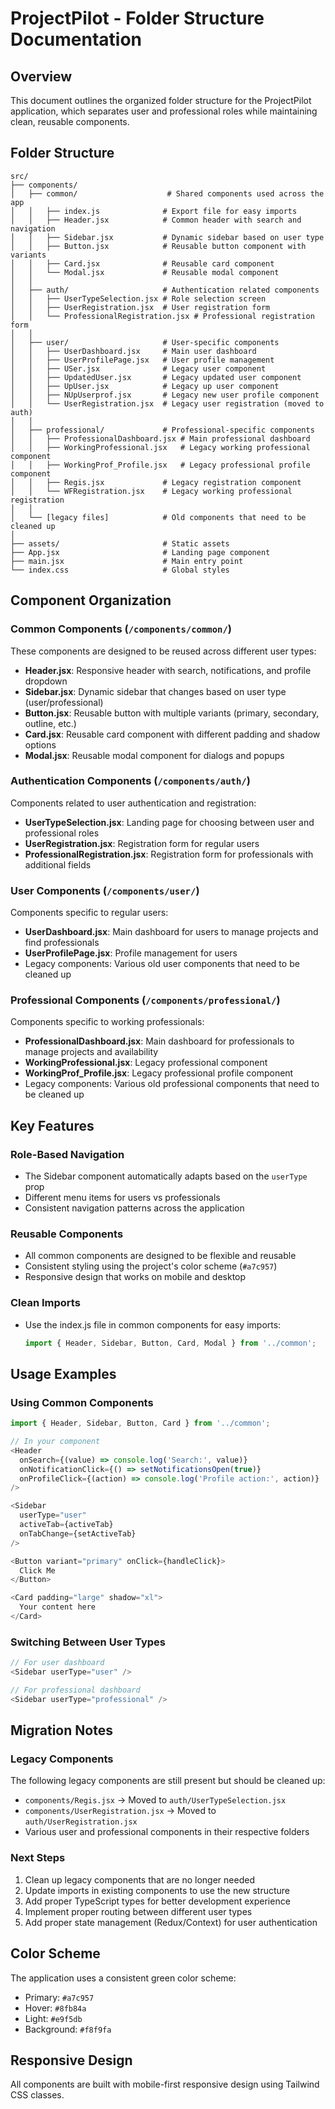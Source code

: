 # ProjectPilot - Folder Structure Documentation

## Overview
This document outlines the organized folder structure for the ProjectPilot application, which separates user and professional roles while maintaining clean, reusable components.

## Folder Structure

```
src/
├── components/
│   ├── common/                    # Shared components used across the app
│   │   ├── index.js              # Export file for easy imports
│   │   ├── Header.jsx            # Common header with search and navigation
│   │   ├── Sidebar.jsx           # Dynamic sidebar based on user type
│   │   ├── Button.jsx            # Reusable button component with variants
│   │   ├── Card.jsx              # Reusable card component
│   │   └── Modal.jsx             # Reusable modal component
│   │
│   ├── auth/                     # Authentication related components
│   │   ├── UserTypeSelection.jsx # Role selection screen
│   │   ├── UserRegistration.jsx  # User registration form
│   │   └── ProfessionalRegistration.jsx # Professional registration form
│   │
│   ├── user/                     # User-specific components
│   │   ├── UserDashboard.jsx     # Main user dashboard
│   │   ├── UserProfilePage.jsx   # User profile management
│   │   ├── USer.jsx              # Legacy user component
│   │   ├── UpdatedUser.jsx       # Legacy updated user component
│   │   ├── UpUser.jsx            # Legacy up user component
│   │   ├── NUpUserprof.jsx       # Legacy new user profile component
│   │   └── UserRegistration.jsx  # Legacy user registration (moved to auth)
│   │
│   ├── professional/             # Professional-specific components
│   │   ├── ProfessionalDashboard.jsx # Main professional dashboard
│   │   ├── WorkingProfessional.jsx   # Legacy working professional component
│   │   ├── WorkingProf_Profile.jsx   # Legacy professional profile component
│   │   ├── Regis.jsx             # Legacy registration component
│   │   └── WFRegistration.jsx    # Legacy working professional registration
│   │
│   └── [legacy files]            # Old components that need to be cleaned up
│
├── assets/                       # Static assets
├── App.jsx                       # Landing page component
├── main.jsx                      # Main entry point
└── index.css                     # Global styles
```

## Component Organization

### Common Components (`/components/common/`)
These components are designed to be reused across different user types:

- **Header.jsx**: Responsive header with search, notifications, and profile dropdown
- **Sidebar.jsx**: Dynamic sidebar that changes based on user type (user/professional)
- **Button.jsx**: Reusable button with multiple variants (primary, secondary, outline, etc.)
- **Card.jsx**: Reusable card component with different padding and shadow options
- **Modal.jsx**: Reusable modal component for dialogs and popups

### Authentication Components (`/components/auth/`)
Components related to user authentication and registration:

- **UserTypeSelection.jsx**: Landing page for choosing between user and professional roles
- **UserRegistration.jsx**: Registration form for regular users
- **ProfessionalRegistration.jsx**: Registration form for professionals with additional fields

### User Components (`/components/user/`)
Components specific to regular users:

- **UserDashboard.jsx**: Main dashboard for users to manage projects and find professionals
- **UserProfilePage.jsx**: Profile management for users
- Legacy components: Various old user components that need to be cleaned up

### Professional Components (`/components/professional/`)
Components specific to working professionals:

- **ProfessionalDashboard.jsx**: Main dashboard for professionals to manage projects and availability
- **WorkingProfessional.jsx**: Legacy professional component
- **WorkingProf_Profile.jsx**: Legacy professional profile component
- Legacy components: Various old professional components that need to be cleaned up

## Key Features

### Role-Based Navigation
- The Sidebar component automatically adapts based on the `userType` prop
- Different menu items for users vs professionals
- Consistent navigation patterns across the application

### Reusable Components
- All common components are designed to be flexible and reusable
- Consistent styling using the project's color scheme (`#a7c957`)
- Responsive design that works on mobile and desktop

### Clean Imports
- Use the index.js file in common components for easy imports:
  ```javascript
  import { Header, Sidebar, Button, Card, Modal } from '../common';
  ```

## Usage Examples

### Using Common Components
```javascript
import { Header, Sidebar, Button, Card } from '../common';

// In your component
<Header 
  onSearch={(value) => console.log('Search:', value)}
  onNotificationClick={() => setNotificationsOpen(true)}
  onProfileClick={(action) => console.log('Profile action:', action)}
/>

<Sidebar 
  userType="user"
  activeTab={activeTab}
  onTabChange={setActiveTab}
/>

<Button variant="primary" onClick={handleClick}>
  Click Me
</Button>

<Card padding="large" shadow="xl">
  Your content here
</Card>
```

### Switching Between User Types
```javascript
// For user dashboard
<Sidebar userType="user" />

// For professional dashboard  
<Sidebar userType="professional" />
```

## Migration Notes

### Legacy Components
The following legacy components are still present but should be cleaned up:
- `components/Regis.jsx` → Moved to `auth/UserTypeSelection.jsx`
- `components/UserRegistration.jsx` → Moved to `auth/UserRegistration.jsx`
- Various user and professional components in their respective folders

### Next Steps
1. Clean up legacy components that are no longer needed
2. Update imports in existing components to use the new structure
3. Add proper TypeScript types for better development experience
4. Implement proper routing between different user types
5. Add proper state management (Redux/Context) for user authentication

## Color Scheme
The application uses a consistent green color scheme:
- Primary: `#a7c957`
- Hover: `#8fb84a`
- Light: `#e9f5db`
- Background: `#f8f9fa`

## Responsive Design
All components are built with mobile-first responsive design using Tailwind CSS classes.